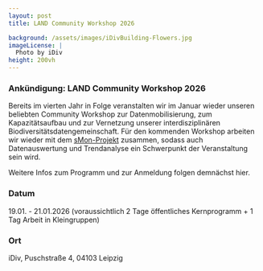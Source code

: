 ```yaml
---
layout: post 
title: LAND Community Workshop 2026

background: /assets/images/iDivBuilding-Flowers.jpg
imageLicense: |
  Photo by iDiv
height: 200vh 
---
```


### Ankündigung: LAND Community Workshop 2026

Bereits im vierten Jahr in Folge veranstalten wir im Januar wieder unseren beliebten Community Workshop zur Datenmobilisierung, zum Kapazitätsaufbau und zur Vernetzung unserer interdisziplinären Biodiversitätsdatengemeinschaft. Für den kommenden Workshop arbeiten wir wieder mit dem [sMon-Projekt](https://www.idiv.de/research/projects/smon/) zusammen, sodass auch Datenauswertung und Trendanalyse ein Schwerpunkt der Veranstaltung sein wird.

Weitere Infos zum Programm und zur Anmeldung folgen demnächst hier.

### Datum

19.01. - 21.01.2026 (voraussichtlich 2 Tage öffentliches Kernprogramm  + 1 Tag Arbeit in Kleingruppen)

### Ort

iDiv, Puschstraße 4, 04103 Leipzig
